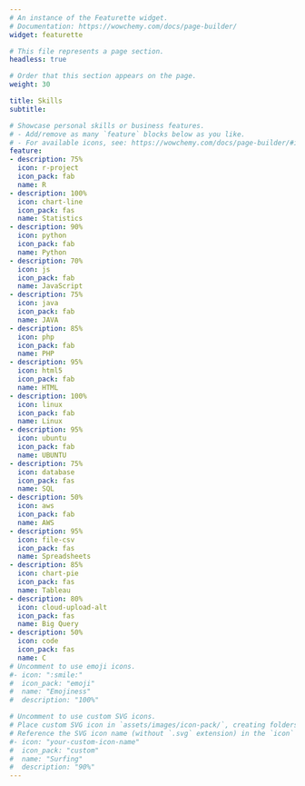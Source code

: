 ```yaml
---
# An instance of the Featurette widget.
# Documentation: https://wowchemy.com/docs/page-builder/
widget: featurette

# This file represents a page section.
headless: true

# Order that this section appears on the page.
weight: 30

title: Skills
subtitle:

# Showcase personal skills or business features.
# - Add/remove as many `feature` blocks below as you like.
# - For available icons, see: https://wowchemy.com/docs/page-builder/#icons
feature:
- description: 75%
  icon: r-project
  icon_pack: fab
  name: R
- description: 100%
  icon: chart-line
  icon_pack: fas
  name: Statistics
- description: 90%
  icon: python
  icon_pack: fab
  name: Python
- description: 70%
  icon: js
  icon_pack: fab
  name: JavaScript
- description: 75%
  icon: java
  icon_pack: fab
  name: JAVA
- description: 85%
  icon: php
  icon_pack: fab
  name: PHP
- description: 95%
  icon: html5
  icon_pack: fab
  name: HTML
- description: 100%
  icon: linux
  icon_pack: fab
  name: Linux
- description: 95%
  icon: ubuntu
  icon_pack: fab
  name: UBUNTU
- description: 75%
  icon: database
  icon_pack: fas
  name: SQL
- description: 50%
  icon: aws
  icon_pack: fab
  name: AWS
- description: 95%
  icon: file-csv
  icon_pack: fas
  name: Spreadsheets
- description: 85%
  icon: chart-pie
  icon_pack: fas
  name: Tableau
- description: 80%
  icon: cloud-upload-alt
  icon_pack: fas
  name: Big Query
- description: 50%
  icon: code
  icon_pack: fas
  name: C
# Uncomment to use emoji icons.
#- icon: ":smile:"
#  icon_pack: "emoji"
#  name: "Emojiness"
#  description: "100%"  

# Uncomment to use custom SVG icons.
# Place custom SVG icon in `assets/images/icon-pack/`, creating folders if necessary.
# Reference the SVG icon name (without `.svg` extension) in the `icon` field.
#- icon: "your-custom-icon-name"
#  icon_pack: "custom"
#  name: "Surfing"
#  description: "90%"
---
```

